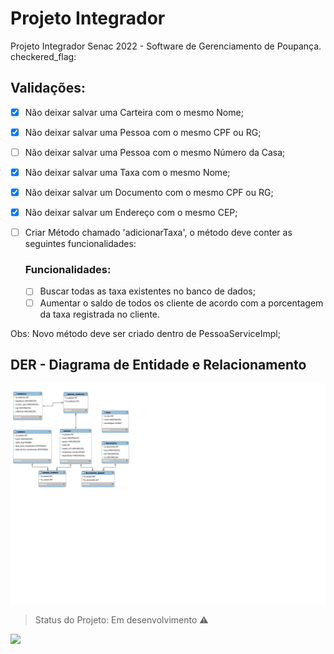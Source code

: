 # Projeto Integrador
Projeto Integrador Senac 2022 - Software de Gerenciamento de Poupança. checkered_flag:

## Validações:
- [x] Não deixar salvar uma Carteira com o mesmo Nome;
- [x] Não deixar salvar uma Pessoa com o mesmo CPF ou RG;
- [ ] Não deixar salvar uma Pessoa com o mesmo Número da Casa;
- [x] Não deixar salvar uma Taxa com o mesmo Nome;
- [x] Não deixar salvar um Documento com o mesmo CPF ou RG; 
- [x] Não deixar salvar um Endereço com o mesmo CEP;

- [ ] Criar Método chamado 'adicionarTaxa', o método deve conter as seguintes funcionalidades: 

    ### Funcionalidades:
    - [ ] Buscar todas as taxa existentes no banco de dados;
    - [ ] Aumentar o saldo de todos os cliente de acordo com a porcentagem da taxa registrada no cliente.

Obs: Novo método deve ser criado dentro de PessoaServiceImpl;

## DER - Diagrama de Entidade e Relacionamento
<img src="https://github.com/doug-pr/projeto-integrador/blob/main/DER%20Projeto%20Integrador%20Senac.svg">

> Status do Projeto: Em desenvolvimento :warning:

<img src="https://github.com/spring-projects/spring-framework/blob/main/framework-docs/src/docs/spring-framework.png">
